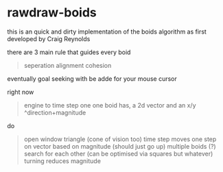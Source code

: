 # rawdraw-boids
 this is an quick and dirty implementation of the boids algorithm as first developed by Craig Reynolds

there are 3 main rule that guides every boid
>seperation
>alignment
>cohesion

eventually goal seeking with be adde for your mouse cursor


right now
>engine to time step one 
>one boid has, a 2d vector and an x/y
            ^direction+magnitude



do
>open window
>triangle (cone of vision too)
>time step
>moves one step on vector based on magnitude (should just go up)
>multiple boids (?)
>search for each other (can be optimised via squares but whatever)
>turning reduces magnitude
>